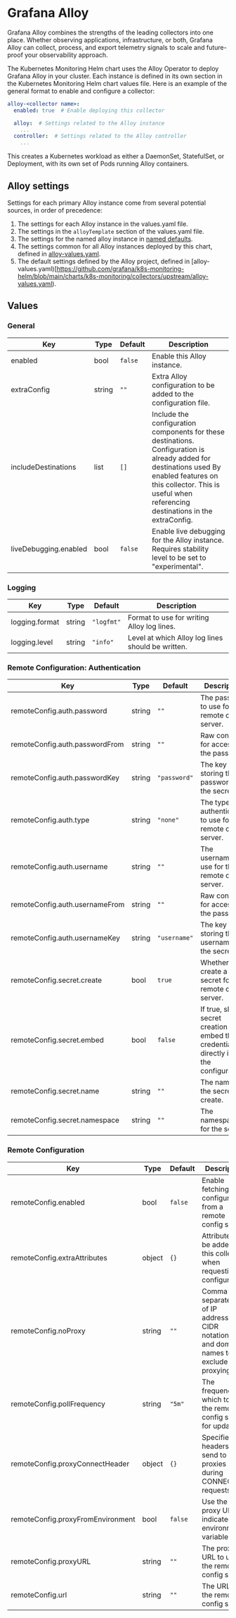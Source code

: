 # Grafana Alloy

Grafana Alloy combines the strengths of the leading collectors into one place. Whether observing applications,
infrastructure, or both, Grafana Alloy can collect, process, and export telemetry signals to scale and future-proof your
observability approach.

The Kubernetes Monitoring Helm chart uses the Alloy Operator to deploy Grafana Alloy in your cluster. Each instance is
defined in its own section in the Kubernetes Monitoring Helm chart values file. Here is an example of the general format
to enable and configure a collector:

```yaml
alloy-<collector name>:
  enabled: true  # Enable deploying this collector

  alloy:  # Settings related to the Alloy instance
    ...
  controller:  # Settings related to the Alloy controller
    ...
```

This creates a Kubernetes workload as either a DaemonSet, StatefulSet, or Deployment, with its own set of Pods running
Alloy containers.

## Alloy settings

Settings for each primary Alloy instance come from several potential sources, in order of precedence:

1.   The settings for each Alloy instance in the values.yaml file.
2.   The settings in the `alloyTemplate` section of the values.yaml file.
3.   The settings for the named alloy instance in [named defaults](https://github.com/grafana/k8s-monitoring-helm/tree/main/charts/k8s-monitoring/collectors/named-defaults).
4.   The settings common for all Alloy instances deployed by this chart, defined in [alloy-values.yaml](https://github.com/grafana/k8s-monitoring-helm/blob/main/charts/k8s-monitoring/collectors/alloy-values.yaml).
5.   The default settings defined by the Alloy project, defined in [alloy-values.yaml)[https://github.com/grafana/k8s-monitoring-helm/blob/main/charts/k8s-monitoring/collectors/upstream/alloy-values.yaml).

<!-- textlint-disable terminology -->
## Values

### General

| Key | Type | Default | Description |
|-----|------|---------|-------------|
| enabled | bool | `false` | Enable this Alloy instance. |
| extraConfig | string | `""` | Extra Alloy configuration to be added to the configuration file. |
| includeDestinations | list | `[]` | Include the configuration components for these destinations. Configuration is already added for destinations used By enabled features on this collector. This is useful when referencing destinations in the extraConfig. |
| liveDebugging.enabled | bool | `false` | Enable live debugging for the Alloy instance. Requires stability level to be set to "experimental". |

### Logging

| Key | Type | Default | Description |
|-----|------|---------|-------------|
| logging.format | string | `"logfmt"` | Format to use for writing Alloy log lines. |
| logging.level | string | `"info"` | Level at which Alloy log lines should be written. |

### Remote Configuration: Authentication

| Key | Type | Default | Description |
|-----|------|---------|-------------|
| remoteConfig.auth.password | string | `""` | The password to use for the remote config server. |
| remoteConfig.auth.passwordFrom | string | `""` | Raw config for accessing the password. |
| remoteConfig.auth.passwordKey | string | `"password"` | The key for storing the password in the secret. |
| remoteConfig.auth.type | string | `"none"` | The type of authentication to use for the remote config server. |
| remoteConfig.auth.username | string | `""` | The username to use for the remote config server. |
| remoteConfig.auth.usernameFrom | string | `""` | Raw config for accessing the password. |
| remoteConfig.auth.usernameKey | string | `"username"` | The key for storing the username in the secret. |
| remoteConfig.secret.create | bool | `true` | Whether to create a secret for the remote config server. |
| remoteConfig.secret.embed | bool | `false` | If true, skip secret creation and embed the credentials directly into the configuration. |
| remoteConfig.secret.name | string | `""` | The name of the secret to create. |
| remoteConfig.secret.namespace | string | `""` | The namespace for the secret. |

### Remote Configuration

| Key | Type | Default | Description |
|-----|------|---------|-------------|
| remoteConfig.enabled | bool | `false` | Enable fetching configuration from a remote config server. |
| remoteConfig.extraAttributes | object | `{}` | Attributes to be added to this collector when requesting configuration. |
| remoteConfig.noProxy | string | `""` | Comma-separated list of IP addresses, CIDR notations, and domain names to exclude from proxying. |
| remoteConfig.pollFrequency | string | `"5m"` | The frequency at which to poll the remote config server for updates. |
| remoteConfig.proxyConnectHeader | object | `{}` | Specifies headers to send to proxies during CONNECT requests. |
| remoteConfig.proxyFromEnvironment | bool | `false` | Use the proxy URL indicated by environment variables. |
| remoteConfig.proxyURL | string | `""` | The proxy URL to use of the remote config server. |
| remoteConfig.url | string | `""` | The URL of the remote config server. |
<!-- textlint-enable terminology -->
